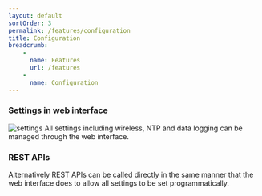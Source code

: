 ```yaml
---
layout: default
sortOrder: 3
permalink: /features/configuration
title: Configuration
breadcrumb:
    - 
      name: Features
      url: /features
    - 
      name: Configuration     
---
```


### Settings in web interface
<img src="https://i.ibb.co/RjS9tq4/settings.png" alt="settings" border="0">
All settings including wireless, NTP and data logging can be managed through the web interface. 

### REST APIs
Alternatively REST APIs can be called directly in the same manner that the web interface does to allow all settings to be set programmatically.



